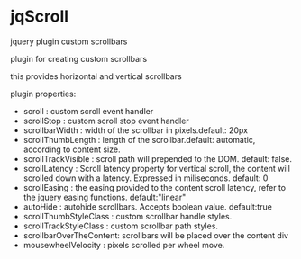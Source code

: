 jqScroll
========

jquery plugin custom scrollbars

plugin for creating custom scrollbars

this provides horizontal and vertical scrollbars

plugin properties:

   
   * scroll					: custom scroll event handler 
   * scrollStop				: custom scroll stop event handler
   * scrollbarWidth			: width of the scrollbar in pixels.default: 20px 
   * scrollThumbLength	 	: length of the scrollbar.default: automatic, according to content size.
   * scrollTrackVisible		: scroll path will prepended to the DOM. default: false.
   * scrollLatency  		: Scroll latency property for vertical scroll, the content will scrolled down with a 
   						  	  latency. Expressed in miliseconds. default: 0
   * scrollEasing			: the easing provided to the content scroll latency, refer to the jquery easing 
   						  	  functions. default:"linear"
   * autoHide				: autohide scrollbars. Accepts boolean value. default:true
   * scrollThumbStyleClass	: custom scrollbar handle styles.
   * scrollTrackStyleClass	: custom scrollbar path styles.
   * scrollbarOverTheContent: scrollbars will be placed over the content div
   * mousewheelVelocity		: pixels scrolled per wheel move.
   